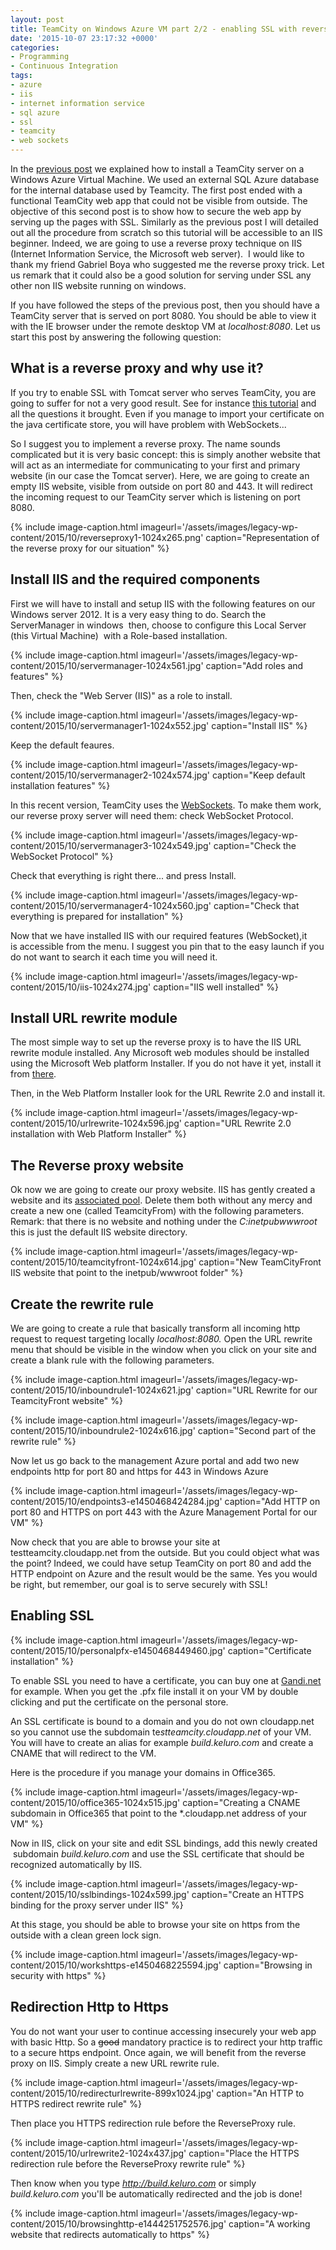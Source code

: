 ```yaml
---
layout: post
title: TeamCity on Windows Azure VM part 2/2 - enabling SSL with reverse proxy
date: '2015-10-07 23:17:32 +0000'
categories:
- Programming
- Continuous Integration
tags:
- azure
- iis
- internet information service
- sql azure
- ssl
- teamcity
- web sockets
---
```

In the <a href="/2015/09/21/setup-teamcity-on-windows-azure-vm-part-1-on-2/">previous post</a> we explained how to install a TeamCity server on a Windows Azure Virtual Machine. We used an external SQL Azure database for the internal database used by Teamcity. The first post ended with a functional TeamCity web app that could not be visible from outside. The objective of this second post is to show how to secure the web app by serving up the pages with SSL. Similarly as the previous post I will detailed out all the procedure from scratch so this tutorial will be accessible to an IIS beginner. Indeed, we are going to use a reverse proxy technique on IIS (Internet Information Service, the Microsoft web server).&nbsp; I would like to thank my friend Gabriel Boya&nbsp;who suggested me the reverse proxy trick. Let us remark that it could also be a good solution for serving under SSL any other non IIS website running on windows.

If you have followed the steps of the previous post, then you should have a TeamCity server that is served on port 8080. You should be able to view&nbsp;it with the IE browser under the remote desktop VM at <em>localhost:8080</em>. Let us start this post by answering the following question:

## What is a reverse proxy and why use it? 
If you try to enable SSL with Tomcat server who serves TeamCity, you are going to suffer for not a very good result. See for instance <a href="http://paulstovell.com/blog/teamcity-ssl-on-windows-with-redirect-from-http">this tutorial</a>&nbsp;and all the questions it brought. Even if you manage to import your certificate on the java certificate store, you will have problem with WebSockets...

So I suggest you to implement a reverse proxy. The name sounds complicated but it is very basic concept: this is simply another website that will act as an intermediate for communicating to your first and primary website (in our case the Tomcat server). Here, we are going to create an empty IIS website, visible from outside on port 80 and 443. It will redirect the incoming request to our TeamCity server which is listening on port 8080.

{% include image-caption.html imageurl='/assets/images/legacy-wp-content/2015/10/reverseproxy1-1024x265.png' caption="Representation of the reverse proxy for our situation" %}

## Install IIS and the required components
First we will have to install and setup IIS with the following features on our Windows server 2012. It is a very easy thing to do. Search the ServerManager in windows &nbsp;then, choose to&nbsp;configure this Local Server (this Virtual Machine) &nbsp;with a Role-based installation.

{% include image-caption.html imageurl='/assets/images/legacy-wp-content/2015/10/servermanager-1024x561.jpg' caption="Add roles and features" %}

Then, check the "Web Server (IIS)" as a role to install.

{% include image-caption.html imageurl='/assets/images/legacy-wp-content/2015/10/servermanager1-1024x552.jpg' caption="Install IIS" %}

Keep the default feaures.

{% include image-caption.html imageurl='/assets/images/legacy-wp-content/2015/10/servermanager2-1024x574.jpg' caption="Keep default installation features" %}

In this recent version, TeamCity uses the <a href="https://en.wikipedia.org/wiki/WebSocket">WebSockets</a>. To make them work, our reverse proxy server will need them: check WebSocket Protocol.

{% include image-caption.html imageurl='/assets/images/legacy-wp-content/2015/10/servermanager3-1024x549.jpg' caption="Check the WebSocket Protocol" %}

Check that everything is right there... and press Install.

{% include image-caption.html imageurl='/assets/images/legacy-wp-content/2015/10/servermanager4-1024x560.jpg' caption="Check that everything is prepared for installation" %}

Now that we have installed IIS with our required features (WebSocket),it is&nbsp;accessible from the menu. I suggest you pin that to the easy launch if you do not want to search it each time you will need it.

{% include image-caption.html imageurl='/assets/images/legacy-wp-content/2015/10/iis-1024x274.jpg' caption="IIS well installed" %}

## Install URL rewrite module
The most simple way to set up the reverse proxy is to have the IIS URL rewrite module installed. Any Microsoft web modules should be installed using the Microsoft Web platform Installer. If you do not have it yet, install it from&nbsp;<a href="http://www.iis.net/learn/install/web-platform-installer/web-platform-installer-direct-downloads">there</a>.

Then, in the Web Platform Installer look for the URL Rewrite 2.0 and install it.

{% include image-caption.html imageurl='/assets/images/legacy-wp-content/2015/10/urlrewrite-1024x596.jpg' caption="URL Rewrite 2.0 installation with Web Platform Installer" %}

## The Reverse proxy website
Ok now we are going to create our proxy website. IIS has gently created a website and its <a href="http://stackoverflow.com/questions/3868612/what-is-an-iis-application-pool">associated pool</a>. Delete them both without any mercy and create a new one (called TeamcityFrom) with the following parameters. Remark: that there is no website and nothing under the <em>C:inetpubwwwroot</em> this is just the default IIS website directory.

{% include image-caption.html imageurl='/assets/images/legacy-wp-content/2015/10/teamcityfront-1024x614.jpg' caption="New TeamCityFront IIS website that point to the inetpub/wwwroot folder" %}

## Create the rewrite rule
We are going to create a rule that basically transform all incoming http request to request targeting locally <em>localhost:8080.&nbsp;</em>Open the URL rewrite menu that should be visible in the window when you click on your site and create a blank rule with the following parameters.

{% include image-caption.html imageurl='/assets/images/legacy-wp-content/2015/10/inboundrule1-1024x621.jpg' caption="URL Rewrite for our TeamcityFront website" %}

{% include image-caption.html imageurl='/assets/images/legacy-wp-content/2015/10/inboundrule2-1024x616.jpg' caption="Second part of the rewrite rule" %}

Now let us go back to the management Azure portal and add two new endpoints http for port 80 and https for 443 in Windows Azure

{% include image-caption.html imageurl='/assets/images/legacy-wp-content/2015/10/endpoints3-e1450468424284.jpg' caption="Add HTTP on port 80 and HTTPS on port 443 with the Azure Management Portal for our VM" %}

Now check that you are able to browse your site at testteamcity.cloudapp.net from the outside. But you could object what was the point? Indeed, we could have setup TeamCity on port 80 and add the HTTP endpoint on Azure and the result would be the same. Yes you would be right, but remember, our goal is to serve securely with&nbsp;SSL!

## Enabling SSL
{% include image-caption.html imageurl='/assets/images/legacy-wp-content/2015/10/personalpfx-e1450468449460.jpg' caption="Certificate installation" %}

To enable SSL you need to have a certificate, you can buy one at <a href="https://www.gandi.net/">Gandi.net</a> for example. When you get the .pfx file install it on your VM by double clicking and put the certificate on the personal store.

An SSL certificate is bound to a domain and you do not own cloudapp.net so you cannot use the subdomain&nbsp;te<em>stteamcity.cloudapp.net</em> of your VM. You will have to create an alias for example <em>build.keluro.com</em> and create a CNAME that will redirect to the VM.

Here is the procedure if you manage your domains in Office365.

{% include image-caption.html imageurl='/assets/images/legacy-wp-content/2015/10/office365-1024x515.jpg' caption="Creating a CNAME subdomain in Office365 that point to the *.cloudapp.net address of your VM" %}

Now in IIS, click on your site and edit SSL bindings, add this newly created &nbsp;subdomain <em>build.keluro.com </em>and use the SSL certificate that should be recognized automatically by IIS.

{% include image-caption.html imageurl='/assets/images/legacy-wp-content/2015/10/sslbindings-1024x599.jpg' caption="Create an HTTPS binding for the proxy server under IIS" %}

At this stage, you should be able to browse your site on https from the outside with a clean green lock sign.

{% include image-caption.html imageurl='/assets/images/legacy-wp-content/2015/10/workshttps-e1450468225594.jpg' caption="Browsing in security with https" %}

## Redirection Http to Https
You do not want your user to continue accessing insecurely your web app with basic Http. So a <del>good</del> mandatory practice is to redirect your http traffic to a secure https endpoint. Once again, we will benefit from the reverse proxy on IIS. Simply create a new URL rewrite rule.

{% include image-caption.html imageurl='/assets/images/legacy-wp-content/2015/10/redirecturlrewrite-899x1024.jpg' caption="An HTTP to HTTPS redirect rewrite rule" %}

Then place you HTTPS redirection rule before the ReverseProxy rule.

{% include image-caption.html imageurl='/assets/images/legacy-wp-content/2015/10/urlrewrite2-1024x437.jpg' caption="Place the HTTPS redirection rule before the ReverseProxy rewrite rule" %}

Then know when you type <em>http://build.keluro.com</em> or simply <em>build.keluro.com</em> you'll be automatically redirected and the job is done!

{% include image-caption.html imageurl='/assets/images/legacy-wp-content/2015/10/browsinghttp-e1444251752576.jpg' caption="A working website that redirects automatically to https" %}
